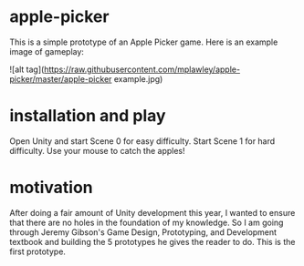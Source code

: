 # apple-picker

This is a simple prototype of an Apple Picker game. Here is an example image of gameplay:

![alt tag](https://raw.githubusercontent.com/mplawley/apple-picker/master/apple-picker example.jpg)

# installation and play

Open Unity and start Scene 0 for easy difficulty. Start Scene 1 for hard difficulty. Use your mouse to catch the apples!

# motivation

After doing a fair amount of Unity development this year, I wanted to ensure that there are no holes in the foundation of my knowledge. So I am going through Jeremy Gibson's Game Design, Prototyping, and Development textbook and building the 5 prototypes he gives the reader to do. This is the first prototype.

